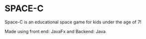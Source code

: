 # SPACE-C

Space-C is an educational space game for kids under the age of 7!

Made using front end: JavaFx and Backend: Java
